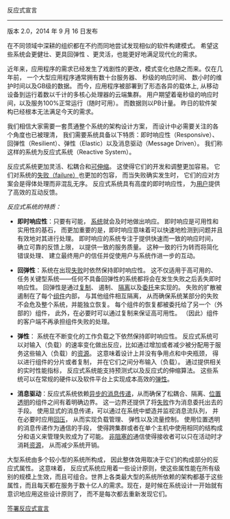 反应式宣言

---------

版本 2.0，2014 年 9 月 16 日发布

在不同领域中深耕的组织都在不约而同地尝试发现相似的软件构建模式。 希望这些系统会更健壮、更具回弹性 、更灵活，也能更好地满足现代化的需求。

近年来，应用程序的需求已经发生了戏剧性的更改，模式变化也随之而来。仅在几年前， 一个大型应用程序通常拥有数十台服务器、 秒级的响应时间、 数小时的维护时间以及GB级的数据。 而今，应用程序被部署到了形态各异的载体上, 从移动设备到运行着数以千计的多核心处理器的云端集群。 用户期望着毫秒级的响应时间，以及服务100%正常运行（随时可用）。 而数据则以PB计量。 昨日的软件架构已经根本无法满足今天的需求。

我们相信大家需要一套贯通整个系统的架构设计方案， 而设计中必需要关注的各个角度也已被理清， 我们需要系统具备以下特质：即时响应性（Responsive）、回弹性（Resilient）、弹性（Elastic）以及消息驱动（Message Driven）。 我们称这样的系统为反应式系统（Reactive System）。

反应式系统更加灵活、松耦合和[可伸缩](/glossary.zh-cn.md#可伸缩性)。 这使得它们的开发和调整更加容易。 它们对系统的[失败（failure）](/glossary.zh-cn.md#失败)也更加的包容， 而当失败确实发生时， 它们的应对方案会是得体处理而非混乱无序。 反应式系统具有高度的即时响应性， 为[用户](/glossary.zh-cn.md#用户)提供了高效的互动反馈。


*反应式系统的特质：*

* <a name="即时响应性"></a>**即时响应性**：只要有可能， [系统](/glossary.zh-cn.md#系统)就会及时地做出响应。 即时响应是可用性和实用性的基石， 而更加重要的是，即时响应意味着可以快速地检测到问题并且有效地对其进行处理。 即时响应的系统专注于提供快速而一致的响应时间， 确立可靠的反馈上限， 以提供一致的服务质量。 这种一致的行为转而将简化错误处理、 建立最终用户的信任并促使用户与系统作进一步的互动。

* <a name="回弹性"></a>**回弹性**：系统在出现[失败](/glossary.zh-cn.md#失败)时依然保持即时响应性。 这不仅适用于高可用的、 任务关键型系统——任何不具备回弹性的系统都将会在发生失败之后丢失即时响应性。 回弹性是通过[复制](/glossary.zh-cn.md#复制)、 遏制、 [隔离](/glossary.zh-cn.md#隔离)以及[委托](/glossary.zh-cn.md#委托)来实现的。 失败的扩散被遏制在了每个[组件](/glossary.zh-cn.md#组件)内部， 与其他组件相互隔离， 从而确保系统某部分的失败不会危及整个系统，并能独立恢复。 每个组件的恢复都被委托给了另一个（外部的）组件， 此外，在必要时可以通过复制来保证高可用性。 （因此）组件的客户端不再承担组件失败的处理。

* <a name="弹性"></a>**弹性**： 系统在不断变化的工作负载之下依然保持即时响应性。 反应式系统可以对输入（负载）的速率变化做出反应，比如通过增加或者减少被分配用于服务这些输入（负载）的[资源](/glossary.zh-cn.md#资源)。 这意味着设计上并没有争用点和中央瓶颈， 得以进行组件的分片或者复制， 并在它们之间分布输入（负载）。 通过提供相关的实时性能指标， 反应式系统能支持预测式以及反应式的伸缩算法。 这些系统可以在常规的硬件以及软件平台上实现成本高效的[弹性](/glossary.zh-cn.md#弹性)。

* <a name="消息驱动"></a>**消息驱动**：反应式系统依赖[异步的](/glossary.zh-cn.md#异步)[消息传递](/glossary.zh-cn.md#消息传递)，从而确保了松耦合、隔离、[位置透明](/glossary.zh-cn.md#位置透明性)的组件之间有着明确边界。 这一边界还提供了将[失败](/glossary.zh-cn.md#失败)作为消息委托出去的手段。 使用显式的消息传递，可以通过在系统中塑造并监视消息流队列， 并在必要时应用[回压](/glossary.zh-cn.md#回压)， 从而实现负载管理、 弹性以及流量控制。 使用位置透明的消息传递作为通信的手段， 使得跨集群或者在单个主机中使用相同的结构成分和语义来管理失败成为了可能。 [非阻塞的](/glossary.zh-cn.md#非阻塞的)通信使得接收者可以只在活动时才消耗[资源](/glossary.zh-cn.md#资源)， 从而减少系统开销。

大型系统由多个较小型的系统所构成， 因此整体效用取决于它们的构成部分的反应式属性。 这意味着， 反应式系统应用着一些设计原则，使这些属性能在所有级别的规模上生效，而且可组合。世界上各类最大型的系统所依赖的架构都基于这些属性，而且每天都在服务于数十亿人的需求。现在，是时候在系统设计一开始就有意识地应用这些设计原则了， 而不是每次都去重新发现它们。

[签署反应式宣言](http://www.reactivemanifesto.org/#sign-button)
